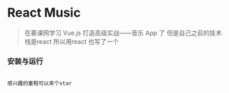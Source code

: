 # React Music

> 在慕课网学习 Vue.js 打造高级实战——音乐 App 了 但是自己之前的技术栈是react 所以用react 也写了一个

### 安装与运行

```

感兴趣的童鞋可以来个star
